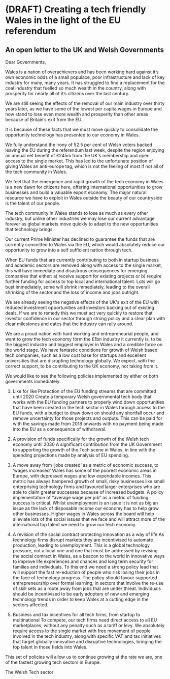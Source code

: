 # (DRAFT) Creating a tech friendly Wales in the light of the EU referendum

## An open letter to the UK and Welsh Governments

Dear Governments,

Wales is a nation of overachievers and has been working hard against it’s own economic odds of a small populace, poor infrastructure and lack of key industry for many, many years. It has struggled to find a replacement for the coal industry that fuelled so much wealth in the country, along with prosperity for nearly all of it’s citizens over the last century.

We are still seeing the effects of the removal of our main industry over thirty years later, as we have some of the lowest per capita wages in Europe and now stand to lose even more wealth and prosperity than other areas because of Britain’s exit from the EU. 

It is because of these facts that we must move quickly to consolidate the opportunity technology has presented to our economy in Wales.

We fully understand the irony of 52.5 per cent of Welsh voters backed leaving the EU during the referendum last week, despite the region enjoying an annual net benefit of £245m from the UK's membership and open access to the single market. This has led to the unfortunate position of giving Wales an anti-europe tag, which is not the feeling of most if not all of the tech community in Wales.

We feel that the emergence and rapid growth of the tech economy in Wales is a new dawn for citizens here, offering international opportunities to grow businesses and build a valuable export economy. The major natural resource we have to exploit in Wales outside the beauty of our countryside is the talent of our people.

The tech community in Wales stands to lose as much as every other industry, but unlike other industries we may lose our current advantage forever as global markets move quickly to adapt to the new opportunities that technology brings.

Our current Prime Minister has declined to guarantee the funds that are currently committed to Wales via the EU, which would absolutely reduce our opportunity to grow into a self sufficient nation through tech. 

When EU funds that are currently contributing to both in startup business and academic sectors are removed along with access to the single market, this will have immediate and disastrous consequences for emerging companies that either: a) receive support for existing projects or b) require further funding for access to top local and international talent. Lots will go bust immediately, some will shrink immediately, leading to the overall shrinking of the sector and the loss of income and jobs outright.

We are already seeing the negative effects of the UK's exit of the EU with reduced investment opportunities and investors backing out of existing deals. If we are to remedy this we must act very quickly to restore that investor confidence in our sector through strong policy and a clear plan with clear milestones and dates that the industry can rally around.

We are a proud nation with hard working and entrepreneurial people, and want to grow the tech economy form the £1bn industry it currently is, to be the biggest industry and biggest employer in Wales and a credible force on the world stage. We have fantastic conditions for growth of Welsh based tech companies, such as a low cost base for startups and excellent universities that are disrupting technology globally. We expect, with the correct support, to be contributing to the UK economy, not taking from it.

We would like to see the following policies implemented by either or both governments immediately:

1. Like for like Protection of the EU funding streams that are committed until 2020
Create a temporary Welsh governmental tech body that works with the EU funding partners to properly wind down opportunities that have been created in the tech sector in Wales through access to the EU funds, with a budget to draw down on should any shortfall occur and remove uncertainty for those projects and outputs. This can be paid for with the savings made from 2018 onwards with no payment being made into the EU as a consequence of withdrawal.

2. A provision of funds specifically for the growth of the Welsh tech economy until 2030
A significant contribution from the UK Government to supporting the growth of the Tech scene in Wales, in line with the spending projections made by analysis of EU spending.

3. A move away from ‘jobs created’ as a metric of economic success, to ‘wages increased’ 
Wales has some of the poorest economic areas in Europe, with depressed wages and low expendable incomes.
This metric has always hampered growth of small, risky businesses like small enterprising technology firms and favoured larger enterprises who are able to claim greater successes because of increased budgets. A policy implementation of “average wage per job” as a metric of funding success is critical. Whilst unemployment is an issue it is not as big an issue as the lack of disposable income our economy has to help grow other businesses. Higher wages in Wales across the board will help alleviate lots of the social issues that we face and will attract more of the international top talent we need to grow our tech economy.

4. A revision of the social contract protecting innovation as a way of life
As technology firms disrupt markets they are incentivised to automate production, leading to unemployment. This is a global technology pressure, not a local one and one that must be addressed by revising the social contract in Wales, as a beacon to the world in innovative ways to improve life experiences and chances and long term security for families and individuals. 
To this end we need a strong policy lead that will support the fast re-eduction of people who risk losing their jobs in the face of technology progress. The policy should favour supported entrepreneurship over formal learning, in sectors that involve the re-use of skill sets as a route away from jobs that are under threat. Individuals should be incentivised to be early adopters of new and emerging technology trends in order to keep Wales at a cutting edge in the sectors affected.

5. Business and tax incentives for all tech firms, from startup to multinational
To compete, our tech firms need direct access to all EU marketplaces, without any penalty such as a tariff or levy. We absolutely require access to the single market with free movement of people involved in the tech industry, along with specific VAT and tax initiatives that target globally innovative and disruptive technologies, bringing the top talent in those fields into Wales.

This set of policies will allow us to continue growing at the rate we are, one of the fastest growing tech sectors in Europe.

The Welsh Tech sector
